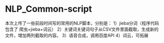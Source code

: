 # NLP_Common-script
本次上传了一些前段时间写的常用的NLP脚本，分别是：
1）jieba分词（程序代码包含了 爬虫+jieba+词云）
2）关键词关键词句子从CSV文件里面截取，生成新的文件，增加两列截取的内容。
3）语音合成，调用百度API
4）词云，可拓展
